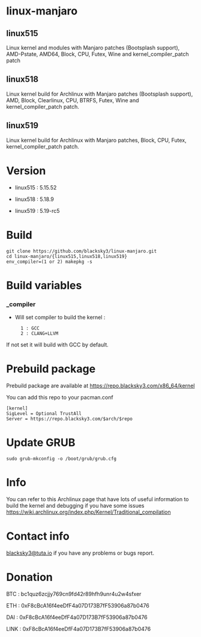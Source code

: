 # linux-manjaro

## linux515

Linux kernel and modules with Manjaro patches (Bootsplash support), AMD-Pstate, AMD64, Block, CPU, Futex, Wine and kernel_compiler_patch patch

## linux518

Linux kernel build for Archlinux with Manjaro patches (Bootsplash support), AMD, Block, Clearlinux, CPU, BTRFS, Futex, Wine and kernel_compiler_patch patch.

## linux519

Linux kernel build for Archlinux with Manjaro patches, Block, CPU, Futex, kernel_compiler_patch patch.

# Version

- linux515 : 5.15.52

- linux518 : 5.18.9

- linux519 : 5.19-rc5

# Build

    git clone https://github.com/blacksky3/linux-manjaro.git
    cd linux-manjaro/{linux515,linux518,linux519}
    env_compiler=(1 or 2) makepkg -s

# Build variables

### _compiler

- Will set compiler to build the kernel :

        1 : GCC
        2 : CLANG+LLVM

If not set it will build with GCC by default.

# Prebuild package

Prebuild package are available at https://repo.blacksky3.com/x86_64/kernel

You can add this repo to your pacman.conf

    [kernel]
    SigLevel = Optional TrustAll
    Server = https://repo.blacksky3.com/$arch/$repo

# Update GRUB

    sudo grub-mkconfig -o /boot/grub/grub.cfg

# Info

You can refer to this Archlinux page that have lots of useful information to build the kernel and debugging if you have some issues https://wiki.archlinux.org/index.php/Kernel/Traditional_compilation

# Contact info

blacksky3@tuta.io if you have any problems or bugs report.

# Donation

BTC : bc1quz6zcjjy769cn9fd42r89hfh9unr4u2w4sfxer

ETH : 0xF8cBcA16f4eeDfF4a07D173B7fF53906a87b0476

DAI : 0xF8cBcA16f4eeDfF4a07D173B7fF53906a87b0476

LINK : 0xF8cBcA16f4eeDfF4a07D173B7fF53906a87b0476
